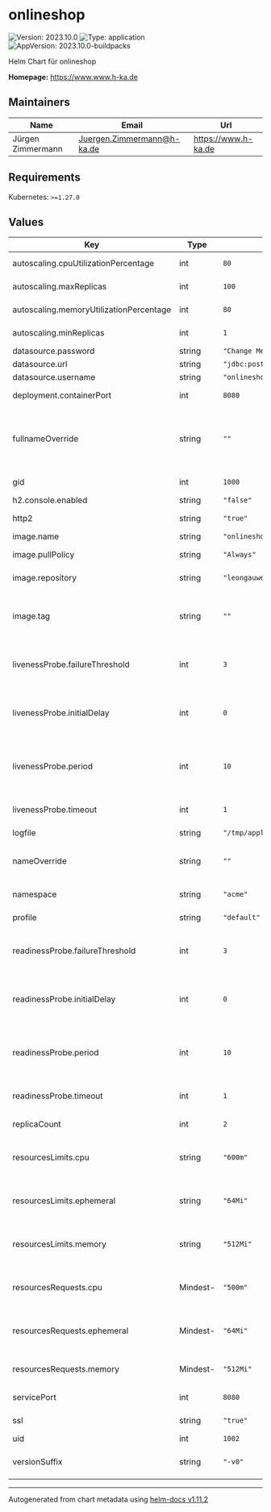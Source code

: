 # onlineshop

![Version: 2023.10.0](https://img.shields.io/badge/Version-2023.10.0-informational?style=flat-square) ![Type: application](https://img.shields.io/badge/Type-application-informational?style=flat-square) ![AppVersion: 2023.10.0-buildpacks](https://img.shields.io/badge/AppVersion-2023.10.0--buildpacks-informational?style=flat-square)

Helm Chart für onlineshop

**Homepage:** <https://www.www.h-ka.de>

## Maintainers

| Name | Email | Url |
| ---- | ------ | --- |
| Jürgen Zimmermann | <Juergen.Zimmermann@h-ka.de> | <https://www.h-ka.de> |

## Requirements

Kubernetes: `>=1.27.0`

## Values

| Key | Type | Default | Description |
|-----|------|---------|-------------|
| autoscaling.cpuUtilizationPercentage | int | `80` | Maximale CPU-Auslastung |
| autoscaling.maxReplicas | int | `100` | Maximale Anzahl an Replicas |
| autoscaling.memoryUtilizationPercentage | int | `80` | Maximale RAM-Auslastung |
| autoscaling.minReplicas | int | `1` | Mininmale Anzahl an Replicas |
| datasource.password | string | `"Change Me!"` |  |
| datasource.url | string | `"jdbc:postgresql://localhost/onlineshop"` |  |
| datasource.username | string | `"onlineshop"` |  |
| deployment.containerPort | int | `8080` | Port innerhalb des Containers |
| fullnameOverride | string | `""` | _Fully Qualified Name (FQN)_ ist defaultmäßig im Chart bei `name` und kann überschrieben werden. |
| gid | int | `1000` | ID der Linux-Gruppe |
| h2.console.enabled | string | `"false"` |  |
| http2 | string | `"true"` | Flag, ob HTTP2 genutzt wird |
| image.name | string | `"onlineshop"` | Name des Image |
| image.pullPolicy | string | `"Always"` | Pull-Policy für das Image |
| image.repository | string | `"leongauweiler"` | Repository als Präfix beim Image-Namen |
| image.tag | string | `""` | Defaultwert ist im Chart bei `appVersion` und kann überschrieben werden. |
| livenessProbe.failureThreshold | int | `3` | Max. Anzahl an Fehlversuchen bei den Liveness-Proben |
| livenessProbe.initialDelay | int | `0` | Anzahl Sezulieferern, bis die Probe für Liveness abgesetzt wird |
| livenessProbe.period | int | `10` | periodischer Abstand zwischen den Liveness-Proben in Sezulieferern |
| livenessProbe.timeout | int | `1` | Timeout für Liveness-Probe in Sezulieferern |
| logfile | string | `"/tmp/application.log"` | Logdatei |
| nameOverride | string | `""` | Defaultwert ist im Chart bei `name` und kann überschrieben werden. |
| namespace | string | `"acme"` | Namespace in NOTES.txt |
| profile | string | `"default"` | Profile für Spring als Umgebungsvariable |
| readinessProbe.failureThreshold | int | `3` | Max. Anzahl an Fehlversuchen bei den Readiness-Proben |
| readinessProbe.initialDelay | int | `0` | Anzahl Sezulieferern, bis die Probe für Readiness abgesetzt wird |
| readinessProbe.period | int | `10` | periodischer Abstand zwischen den Readiness-Proben in Sezulieferern |
| readinessProbe.timeout | int | `1` | Timeout für Readiness-Probe in Sezulieferern |
| replicaCount | int | `2` | Anzahl Replica im Pod von Kubernetes |
| resourcesLimits.cpu | string | `"600m"` | Maximalanforderung an CPU-Ressourcen in _millicores_, z.B. `500m` oder `1` |
| resourcesLimits.ephemeral | string | `"64Mi"` | Maximalanforderung an flüchtigen Speicher für z.B. Caching und Logs |
| resourcesLimits.memory | string | `"512Mi"` | Maximalanforderung an Memory-Resourcen als _mebibyte_ Wert |
| resourcesRequests.cpu | Mindest- | `"500m"` | Anforderung an CPU-Ressourcen in _millicores_, z.B. `500m` oder `1` |
| resourcesRequests.ephemeral | Mindest- | `"64Mi"` | Anforderung an flüchtigen Speicher für z.B. Caching und Logs |
| resourcesRequests.memory | Mindest- | `"512Mi"` | Anforderung an Memory-Resourcen als _mebibyte_ Wert |
| servicePort | int | `8080` | Port des Kubernetes-Service |
| ssl | string | `"true"` | Flag, ob TLS genutzt wird |
| uid | int | `1002` | ID des Linux-Users |
| versionSuffix | string | `"-v0"` | Version als Suffix in deployment.yaml für Canary-Releases |

----------------------------------------------
Autogenerated from chart metadata using [helm-docs v1.11.2](https://github.com/norwoodj/helm-docs/releases/v1.11.2)
